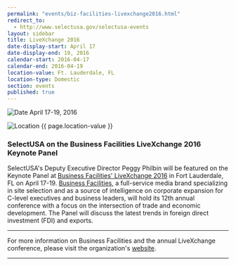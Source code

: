 ```yaml
---
permalink: "events/biz-facilities-livexchange2016.html"
redirect_to:
  - http://www.selectusa.gov/selectusa-events
layout: sidebar
title: LiveXchange 2016
date-display-start: April 17
date-display-end: 19, 2016
calendar-start: 2016-04-17
calendar-end: 2016-04-19
location-value: Ft. Lauderdale, FL
location-type: Domestic
section: events
published: true
---
```



![Date](https://google.github.io/material-design-icons/action/svg/design/ic_event_24px.svg "Date") April 17-19, 2016

![Location](http://google.github.io/material-design-icons/social/svg/design/ic_location_city_24px.svg "Location") {{ page.location-value }}

### SelectUSA on the Business Facilities LiveXchange 2016 Keynote Panel

SelectUSA's Deputy Executive Director Peggy Philbin will be featured on the Keynote Panel at [Business Facilities' LiveXchange 2016](http://bflivexchange.com/) in Fort Lauderdale, FL on April 17-19. [Business Facilities](http://businessfacilities.com/), a full-service media brand specializing in site selection and as a source of intelligence on corporate expansion for C-level executives and business leaders, will hold its 12th annual conference with a focus on the intersection of trade and economic development. The Panel will discuss the latest trends in foreign direct investment (FDI) and exports.

---

For more information on Business Facilities and the annual LiveXchange conference, please visit the organization's [website](http://businessfacilities.com/).

---
